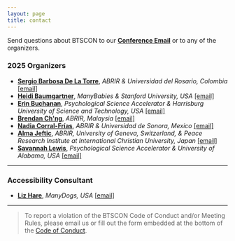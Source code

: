 ```yaml
---
layout: page
title: contact
---
```



Send questions about BTSCON to our [**Conference Email**](mailto:bigteamscienceconference@gmail.com) or to any of the organizers. <br>

### 2025 Organizers
* [**Sergio Barbosa De La Torre**](https://pure.urosario.edu.co/en/persons/sergio-barbosa), *ABRIR & Universidad del Rosario, Colombia* [[email]](mailto:sergio.barbosad@urosario.edu.co) 
* [**Heidi Baumgartner**](https://profiles.stanford.edu/heidi-baumgartner), *ManyBabies & Stanford University, USA* [[email]](mailto:heidib@stanford.edu)
* [**Erin Buchanan**](https://www.aggieerin.com/), *Psychological Science Accelerator & Harrisburg University of Science and Technology, USA* [[email]](mailto:buchananlab@gmail.com)
* [**Brendan Ch'ng**](https://brendanchng.com/), *ABRIR, Malaysia* [[email]](mailto:brendanchng@protonmail.com)
* [**Nadia Corral-Frías**](https://investigadores.unison.mx/en/persons/nadia-sarai-corral-frias), *ABRIR & Universidad de Sonora, Mexico* [[email]](mailto:nadia.corral@unison.mx)
* [**Alma Jeftic**](https://orcid.org/0000-0002-9285-2061), *ABRIR, University of Geneva, Switzerland, & Peace Research Institute at International Christian University, Japan* [[email]](mailto:alma.jeftic@gmail.com)
* [**Savannah Lewis**](https://savannahclewis.wordpress.com/), *Psychological Science Accelerator & University of Alabama, USA* [[email]](mailto:slewis20@crimson.ua.edu)

***

### Accessibility Consultant
* [**Liz Hare**](http://www.doggenetics.com/), *ManyDogs, USA* [[email]](mailto:LizHare@DogGenetics.com)

<!--
### 2025 Program Committee
* 
-->

***

> To report a violation of the BTSCON Code of Conduct and/or Meeting Rules, please email us or fill out the form embedded at the bottom of the [Code of Conduct]({{site.baseurl}}/codeofconduct/).